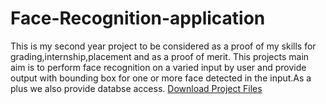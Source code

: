 # Face-Recognition-application
This is my second year project to be considered as a proof of my skills for grading,internship,placement and as a proof of merit. This projects main aim is to perform face recognition on a varied input by user and provide output with bounding box for one or more face detected in the input.As a plus we also provide databse access.
<a href="download/project_files.zip" download>Download Project Files</a>

